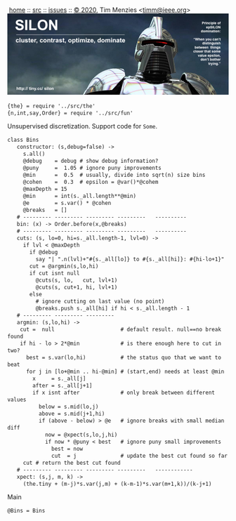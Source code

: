 <a name=top></a><p>       
&nbsp;[home](https://git.io/silon) ::
[src](https://github.com/timm/silon/raw/master/src) ::
[issues](https://git.io/silon) ::
<a href="https://github.com/timm/silon/raw/master/raw/master/LICENSE.md">&copy; 2020</a>,
Tim Menzies
<<a href="mailto:timm@ieee.org">timm&commat;ieee.org</a>>
<br>
[<img width=900 src="https://github.com/timm/silon/raw/master/etc/img/banner.jpg">](https://git.io/silon)<br>


    {the} = require '../src/the'
    {n,int,say,Order} = require '../src/fun'

Unsupervised discretization. Support code for `Some`.

    class Bins
       constructor: (s,debug=false) ->
         s.all()
         @debug    = debug # show debug information?
         @puny     =  1.05 # ignore puny improvements
         @min      =  0.5  # usually, divide into sqrt(n) size bins
         @cohen    =  0.3  # epsilon = @var()*@cohem
         @maxDepth = 15
         @min      = int(s._all.length**@min)
         @e        = s.var() * @cohen
         @breaks   = []
       # --------- --------- --------- ---------   ----------
       bin: (x) -> Order.before(x,@breaks)
       # --------- --------- --------- ---------   ----------
       cuts: (s, lo=0, hi=s._all.length-1, lvl=0) ->
         if lvl < @maxDepth 
           if @debug
             say "| ".n(lvl)+"#{s._all[lo]} to #{s._all[hi]}: #{hi-lo+1}"
           cut = @argmin(s,lo,hi)
           if cut isnt null
             @cuts(s, lo,   cut, lvl+1)
             @cuts(s, cut+1, hi, lvl+1)
           else
             # ignore cutting on last value (no point)
             @breaks.push s._all[hi] if hi < s._all.length - 1
       # --------- --------- ---------
       argmin: (s,lo,hi) ->
        cut =  null                     # default result. null==no break found
        if hi - lo > 2*@min             # is there enough here to cut in two?
          best = s.var(lo,hi)           # the status quo that we want to beat
          for j in [lo+@min .. hi-@min] # (start,end) needs at least @min
            x     = s._all[j]
            after = s._all[j+1]
            if x isnt after             # only break between different values
              below = s.mid(lo,j)
              above = s.mid(j+1,hi)
              if (above - below) > @e   # ignore breaks with small median diff
                now = @xpect(s,lo,j,hi)
                if now * @puny < best   # ignore puny small improvements
                  best = now
                  cut  = j              # update the best cut found so far
         cut # return the best cut found
       # --------- --------- --------- ---------   ------------
       xpect: (s,j, m, k) ->
         (the.tiny + (m-j)*s.var(j,m) + (k-m-1)*s.var(m+1,k))/(k-j+1)

Main 

    @Bins = Bins
